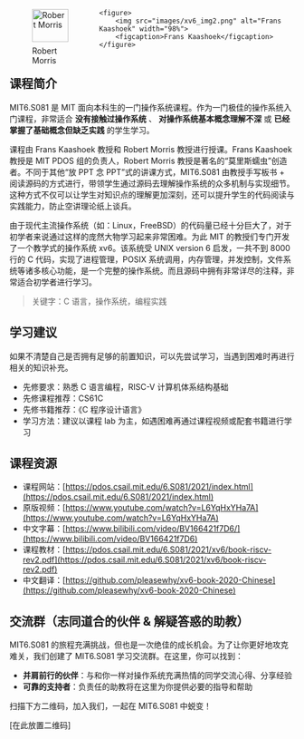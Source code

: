 <div style="display: flex; justify-content: space-between;">
    <figure>
        <img src="images/xv6_img1.png" alt="Robert Morris" width="90%">
        <figcaption>Robert Morris</figcaption>
    </figure>

    <figure>
        <img src="images/xv6_img2.png" alt="Frans Kaashoek" width="98%">
        <figcaption>Frans Kaashoek</figcaption>
    </figure>
</div>

## 课程简介

MIT6.S081 是 MIT 面向本科生的一门操作系统课程。作为一门极佳的操作系统入门课程，非常适合 **没有接触过操作系统** 、 **对操作系统基本概念理解不深** 或 **已经掌握了基础概念但缺乏实践** 的学生学习。

课程由 Frans Kaashoek 教授和 Robert Morris 教授进行授课。Frans Kaashoek 教授是 MIT PDOS 组的负责人，Robert Morris 教授是著名的“莫里斯蠕虫”创造者。不同于其他“放 PPT 念 PPT”式的讲课方式，MIT6.S081 由教授手写板书 + 阅读源码的方式进行，带领学生通过源码去理解操作系统的众多机制与实现细节。这种方式不仅可以让学生对知识点的理解更加深刻，还可以提升学生的代码阅读与实践能力，防止空讲理论纸上谈兵。

由于现代主流操作系统（如：Linux，FreeBSD）的代码量已经十分巨大了，对于初学者来说通过这样的庞然大物学习起来非常困难。为此 MIT 的教授们专门开发了一个教学式的操作系统 xv6。该系统受 UNIX version 6 启发，一共不到 8000 行的 C 代码，实现了进程管理，POSIX 系统调用，内存管理，并发控制，文件系统等诸多核心功能，是一个完整的操作系统。而且源码中拥有非常详尽的注释，非常适合初学者进行学习。

> 关键字：C 语言，操作系统，编程实践

## 学习建议

如果不清楚自己是否拥有足够的前置知识，可以先尝试学习，当遇到困难时再进行相关的知识补充。

* 先修要求：熟悉 C 语言编程，RISC-V 计算机体系结构基础
* 先修课程推荐：CS61C
* 先修书籍推荐：《C 程序设计语言》
* 学习方法：建议以课程 lab 为主，如遇困难再通过课程视频或配套书籍进行学习

## 课程资源

* 课程网站：[https://pdos.csail.mit.edu/6.S081/2021/index.html](https://pdos.csail.mit.edu/6.S081/2021/index.html)
* 原版视频：[https://www.youtube.com/watch?v=L6YqHxYHa7A](https://www.youtube.com/watch?v=L6YqHxYHa7A)
* 中文字幕：[https://www.bilibili.com/video/BV166421f7D6/](https://www.bilibili.com/video/BV166421f7D6)
* 课程教材：[https://pdos.csail.mit.edu/6.S081/2021/xv6/book-riscv-rev2.pdf](https://pdos.csail.mit.edu/6.S081/2021/xv6/book-riscv-rev2.pdf)
* 中文翻译：[https://github.com/pleasewhy/xv6-book-2020-Chinese](https://github.com/pleasewhy/xv6-book-2020-Chinese)

## 交流群（志同道合的伙伴 & 解疑答惑的助教）

MIT6.S081 的旅程充满挑战，但也是一次绝佳的成长机会。为了让你更好地攻克难关，我们创建了 MIT6.S081 学习交流群。在这里，你可以找到：

* **并肩前行的伙伴**：与和你一样对操作系统充满热情的同学交流心得、分享经验
* **可靠的支持者**：负责任的助教将在这里为你提供必要的指导和帮助

扫描下方二维码，加入我们，一起在 MIT6.S081 中蜕变！

[在此放置二维码]
